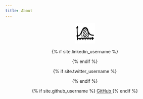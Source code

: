 ```yaml
---
title: About
---
```


<link rel="stylesheet" href="//maxcdn.bootstrapcdn.com/font-awesome/4.3.0/css/font-awesome.min.css">

<center>
<a href="http://www.subsubroutine.com" style="text-decoration:none !important;">
  <img src="/assets/favicon.png">
</a>
<p>
{% if site.linkedin_username %}
<div>
    <a href="https://au.linkedin.com/in/{{ site.linkedin_username }}" style="text-decoration:none !important;">
      <i class="fa fa-linkedin fa-3x"></i>  <!--LinkedIn -->
    </a>
</div>
{% endif %}
<p>
{% if site.twitter_username %}
<div>
    <a href="https://twitter.com/{{ site.twitter_username }}" style="text-decoration:none !important;">
      <i class="fa fa-twitter fa-3x"></i>  <!--Twitter -->
    </a>
</div>
{% endif %}
<p>
{% if site.github_username %}
    <a href="https://github.com/{{ site.github_username }}">
      <i class="fa fa-github"></i> GitHub
    </a>
{% endif %}
<p>
</div>
</center>
